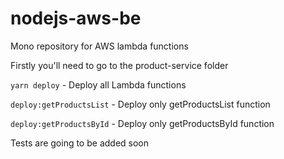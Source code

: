 # nodejs-aws-be
Mono repository for AWS lambda functions

Firstly you'll need to go to the product-service folder

`yarn deploy` - Deploy all Lambda functions

`deploy:getProductsList` - Deploy only getProductsList function
 
`deploy:getProductsById` - Deploy only getProductsById function


Tests are going to be added soon
